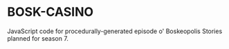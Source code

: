 # BOSK-CASINO

JavaScript code for procedurally-generated episode o' Boskeopolis Stories planned for season 7.
